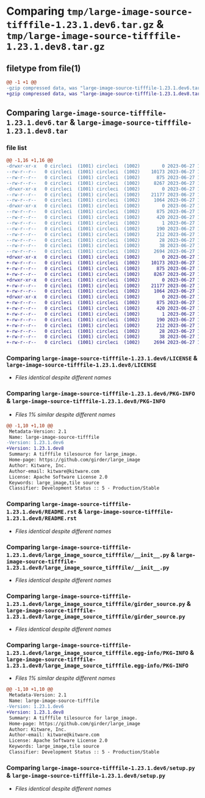 # Comparing `tmp/large-image-source-tifffile-1.23.1.dev6.tar.gz` & `tmp/large-image-source-tifffile-1.23.1.dev8.tar.gz`

## filetype from file(1)

```diff
@@ -1 +1 @@
-gzip compressed data, was "large-image-source-tifffile-1.23.1.dev6.tar", last modified: Tue Jun 27 14:27:41 2023, max compression
+gzip compressed data, was "large-image-source-tifffile-1.23.1.dev8.tar", last modified: Tue Jun 27 17:25:29 2023, max compression
```

## Comparing `large-image-source-tifffile-1.23.1.dev6.tar` & `large-image-source-tifffile-1.23.1.dev8.tar`

### file list

```diff
@@ -1,16 +1,16 @@
-drwxr-xr-x   0 circleci  (1001) circleci  (1002)        0 2023-06-27 14:27:41.094616 large-image-source-tifffile-1.23.1.dev6/
--rw-r--r--   0 circleci  (1001) circleci  (1002)    10173 2023-06-27 14:27:40.000000 large-image-source-tifffile-1.23.1.dev6/LICENSE
--rw-r--r--   0 circleci  (1001) circleci  (1002)      875 2023-06-27 14:27:41.094616 large-image-source-tifffile-1.23.1.dev6/PKG-INFO
--rw-r--r--   0 circleci  (1001) circleci  (1002)     8267 2023-06-27 14:27:40.000000 large-image-source-tifffile-1.23.1.dev6/README.rst
-drwxr-xr-x   0 circleci  (1001) circleci  (1002)        0 2023-06-27 14:27:41.094616 large-image-source-tifffile-1.23.1.dev6/large_image_source_tifffile/
--rw-r--r--   0 circleci  (1001) circleci  (1002)    21177 2023-06-27 14:25:57.000000 large-image-source-tifffile-1.23.1.dev6/large_image_source_tifffile/__init__.py
--rw-r--r--   0 circleci  (1001) circleci  (1002)     1064 2023-06-27 14:25:57.000000 large-image-source-tifffile-1.23.1.dev6/large_image_source_tifffile/girder_source.py
-drwxr-xr-x   0 circleci  (1001) circleci  (1002)        0 2023-06-27 14:27:41.094616 large-image-source-tifffile-1.23.1.dev6/large_image_source_tifffile.egg-info/
--rw-r--r--   0 circleci  (1001) circleci  (1002)      875 2023-06-27 14:27:41.000000 large-image-source-tifffile-1.23.1.dev6/large_image_source_tifffile.egg-info/PKG-INFO
--rw-r--r--   0 circleci  (1001) circleci  (1002)      420 2023-06-27 14:27:41.000000 large-image-source-tifffile-1.23.1.dev6/large_image_source_tifffile.egg-info/SOURCES.txt
--rw-r--r--   0 circleci  (1001) circleci  (1002)        1 2023-06-27 14:27:41.000000 large-image-source-tifffile-1.23.1.dev6/large_image_source_tifffile.egg-info/dependency_links.txt
--rw-r--r--   0 circleci  (1001) circleci  (1002)      190 2023-06-27 14:27:41.000000 large-image-source-tifffile-1.23.1.dev6/large_image_source_tifffile.egg-info/entry_points.txt
--rw-r--r--   0 circleci  (1001) circleci  (1002)      212 2023-06-27 14:27:41.000000 large-image-source-tifffile-1.23.1.dev6/large_image_source_tifffile.egg-info/requires.txt
--rw-r--r--   0 circleci  (1001) circleci  (1002)       28 2023-06-27 14:27:41.000000 large-image-source-tifffile-1.23.1.dev6/large_image_source_tifffile.egg-info/top_level.txt
--rw-r--r--   0 circleci  (1001) circleci  (1002)       38 2023-06-27 14:27:41.094616 large-image-source-tifffile-1.23.1.dev6/setup.cfg
--rw-r--r--   0 circleci  (1001) circleci  (1002)     2694 2023-06-27 14:25:57.000000 large-image-source-tifffile-1.23.1.dev6/setup.py
+drwxr-xr-x   0 circleci  (1001) circleci  (1002)        0 2023-06-27 17:25:29.671438 large-image-source-tifffile-1.23.1.dev8/
+-rw-r--r--   0 circleci  (1001) circleci  (1002)    10173 2023-06-27 17:25:29.000000 large-image-source-tifffile-1.23.1.dev8/LICENSE
+-rw-r--r--   0 circleci  (1001) circleci  (1002)      875 2023-06-27 17:25:29.671438 large-image-source-tifffile-1.23.1.dev8/PKG-INFO
+-rw-r--r--   0 circleci  (1001) circleci  (1002)     8267 2023-06-27 17:25:29.000000 large-image-source-tifffile-1.23.1.dev8/README.rst
+drwxr-xr-x   0 circleci  (1001) circleci  (1002)        0 2023-06-27 17:25:29.671438 large-image-source-tifffile-1.23.1.dev8/large_image_source_tifffile/
+-rw-r--r--   0 circleci  (1001) circleci  (1002)    21177 2023-06-27 17:23:37.000000 large-image-source-tifffile-1.23.1.dev8/large_image_source_tifffile/__init__.py
+-rw-r--r--   0 circleci  (1001) circleci  (1002)     1064 2023-06-27 17:23:37.000000 large-image-source-tifffile-1.23.1.dev8/large_image_source_tifffile/girder_source.py
+drwxr-xr-x   0 circleci  (1001) circleci  (1002)        0 2023-06-27 17:25:29.671438 large-image-source-tifffile-1.23.1.dev8/large_image_source_tifffile.egg-info/
+-rw-r--r--   0 circleci  (1001) circleci  (1002)      875 2023-06-27 17:25:29.000000 large-image-source-tifffile-1.23.1.dev8/large_image_source_tifffile.egg-info/PKG-INFO
+-rw-r--r--   0 circleci  (1001) circleci  (1002)      420 2023-06-27 17:25:29.000000 large-image-source-tifffile-1.23.1.dev8/large_image_source_tifffile.egg-info/SOURCES.txt
+-rw-r--r--   0 circleci  (1001) circleci  (1002)        1 2023-06-27 17:25:29.000000 large-image-source-tifffile-1.23.1.dev8/large_image_source_tifffile.egg-info/dependency_links.txt
+-rw-r--r--   0 circleci  (1001) circleci  (1002)      190 2023-06-27 17:25:29.000000 large-image-source-tifffile-1.23.1.dev8/large_image_source_tifffile.egg-info/entry_points.txt
+-rw-r--r--   0 circleci  (1001) circleci  (1002)      212 2023-06-27 17:25:29.000000 large-image-source-tifffile-1.23.1.dev8/large_image_source_tifffile.egg-info/requires.txt
+-rw-r--r--   0 circleci  (1001) circleci  (1002)       28 2023-06-27 17:25:29.000000 large-image-source-tifffile-1.23.1.dev8/large_image_source_tifffile.egg-info/top_level.txt
+-rw-r--r--   0 circleci  (1001) circleci  (1002)       38 2023-06-27 17:25:29.671438 large-image-source-tifffile-1.23.1.dev8/setup.cfg
+-rw-r--r--   0 circleci  (1001) circleci  (1002)     2694 2023-06-27 17:23:37.000000 large-image-source-tifffile-1.23.1.dev8/setup.py
```

### Comparing `large-image-source-tifffile-1.23.1.dev6/LICENSE` & `large-image-source-tifffile-1.23.1.dev8/LICENSE`

 * *Files identical despite different names*

### Comparing `large-image-source-tifffile-1.23.1.dev6/PKG-INFO` & `large-image-source-tifffile-1.23.1.dev8/PKG-INFO`

 * *Files 1% similar despite different names*

```diff
@@ -1,10 +1,10 @@
 Metadata-Version: 2.1
 Name: large-image-source-tifffile
-Version: 1.23.1.dev6
+Version: 1.23.1.dev8
 Summary: A tifffile tilesource for large_image.
 Home-page: https://github.com/girder/large_image
 Author: Kitware, Inc.
 Author-email: kitware@kitware.com
 License: Apache Software License 2.0
 Keywords: large_image,tile source
 Classifier: Development Status :: 5 - Production/Stable
```

### Comparing `large-image-source-tifffile-1.23.1.dev6/README.rst` & `large-image-source-tifffile-1.23.1.dev8/README.rst`

 * *Files identical despite different names*

### Comparing `large-image-source-tifffile-1.23.1.dev6/large_image_source_tifffile/__init__.py` & `large-image-source-tifffile-1.23.1.dev8/large_image_source_tifffile/__init__.py`

 * *Files identical despite different names*

### Comparing `large-image-source-tifffile-1.23.1.dev6/large_image_source_tifffile/girder_source.py` & `large-image-source-tifffile-1.23.1.dev8/large_image_source_tifffile/girder_source.py`

 * *Files identical despite different names*

### Comparing `large-image-source-tifffile-1.23.1.dev6/large_image_source_tifffile.egg-info/PKG-INFO` & `large-image-source-tifffile-1.23.1.dev8/large_image_source_tifffile.egg-info/PKG-INFO`

 * *Files 1% similar despite different names*

```diff
@@ -1,10 +1,10 @@
 Metadata-Version: 2.1
 Name: large-image-source-tifffile
-Version: 1.23.1.dev6
+Version: 1.23.1.dev8
 Summary: A tifffile tilesource for large_image.
 Home-page: https://github.com/girder/large_image
 Author: Kitware, Inc.
 Author-email: kitware@kitware.com
 License: Apache Software License 2.0
 Keywords: large_image,tile source
 Classifier: Development Status :: 5 - Production/Stable
```

### Comparing `large-image-source-tifffile-1.23.1.dev6/setup.py` & `large-image-source-tifffile-1.23.1.dev8/setup.py`

 * *Files identical despite different names*

